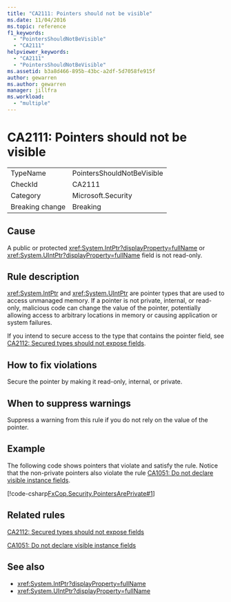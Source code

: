 ```yaml
---
title: "CA2111: Pointers should not be visible"
ms.date: 11/04/2016
ms.topic: reference
f1_keywords:
  - "PointersShouldNotBeVisible"
  - "CA2111"
helpviewer_keywords:
  - "CA2111"
  - "PointersShouldNotBeVisible"
ms.assetid: b3a8d466-895b-43bc-a2df-5d7058fe915f
author: gewarren
ms.author: gewarren
manager: jillfra
ms.workload:
  - "multiple"
---
```

# CA2111: Pointers should not be visible

|||
|-|-|
|TypeName|PointersShouldNotBeVisible|
|CheckId|CA2111|
|Category|Microsoft.Security|
|Breaking change|Breaking|

## Cause
A public or protected <xref:System.IntPtr?displayProperty=fullName> or <xref:System.UIntPtr?displayProperty=fullName> field is not read-only.

## Rule description
 <xref:System.IntPtr> and <xref:System.UIntPtr> are pointer types that are used to access unmanaged memory. If a pointer is not private, internal, or read-only, malicious code can change the value of the pointer, potentially allowing access to arbitrary locations in memory or causing application or system failures.

If you intend to secure access to the type that contains the pointer field, see [CA2112: Secured types should not expose fields](../code-quality/ca2112.md).

## How to fix violations
Secure the pointer by making it read-only, internal, or private.

## When to suppress warnings
Suppress a warning from this rule if you do not rely on the value of the pointer.

## Example
The following code shows pointers that violate and satisfy the rule. Notice that the non-private pointers also violate the rule [CA1051: Do not declare visible instance fields](../code-quality/ca1051.md).

[!code-csharp[FxCop.Security.PointersArePrivate#1](../code-quality/codesnippet/CSharp/ca2111-pointers-should-not-be-visible_1.cs)]

## Related rules
[CA2112: Secured types should not expose fields](../code-quality/ca2112.md)

[CA1051: Do not declare visible instance fields](../code-quality/ca1051.md)

## See also

- <xref:System.IntPtr?displayProperty=fullName>
- <xref:System.UIntPtr?displayProperty=fullName>
